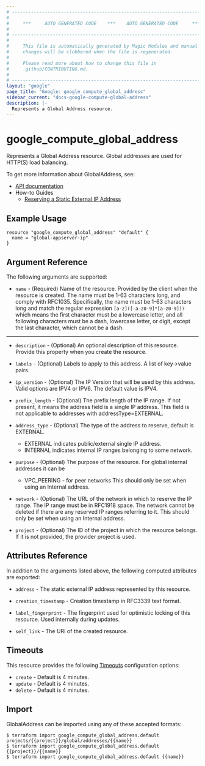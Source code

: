 ```yaml
---
# ----------------------------------------------------------------------------
#
#     ***     AUTO GENERATED CODE    ***    AUTO GENERATED CODE     ***
#
# ----------------------------------------------------------------------------
#
#     This file is automatically generated by Magic Modules and manual
#     changes will be clobbered when the file is regenerated.
#
#     Please read more about how to change this file in
#     .github/CONTRIBUTING.md.
#
# ----------------------------------------------------------------------------
layout: "google"
page_title: "Google: google_compute_global_address"
sidebar_current: "docs-google-compute-global-address"
description: |-
  Represents a Global Address resource.
---
```


# google\_compute\_global\_address

Represents a Global Address resource. Global addresses are used for
HTTP(S) load balancing.

To get more information about GlobalAddress, see:

* [API documentation](https://cloud.google.com/compute/docs/reference/latest/globalAddresses)
* How-to Guides
    * [Reserving a Static External IP Address](https://cloud.google.com/compute/docs/ip-addresses/reserve-static-external-ip-address)

## Example Usage

```hcl
resource "google_compute_global_address" "default" {
  name = "global-appserver-ip"
}
```

## Argument Reference

The following arguments are supported:


* `name` -
  (Required)
  Name of the resource. Provided by the client when the resource is
  created. The name must be 1-63 characters long, and comply with
  RFC1035.  Specifically, the name must be 1-63 characters long and
  match the regular expression `[a-z]([-a-z0-9]*[a-z0-9])?` which means
  the first character must be a lowercase letter, and all following
  characters must be a dash, lowercase letter, or digit, except the last
  character, which cannot be a dash.


- - -


* `description` -
  (Optional)
  An optional description of this resource.
  Provide this property when you create the resource.

* `labels` -
  (Optional)
  Labels to apply to this address.  A list of key->value pairs.

* `ip_version` -
  (Optional)
  The IP Version that will be used by this address. Valid options are
  IPV4 or IPV6. The default value is IPV4.

* `prefix_length` -
  (Optional)
  The prefix length of the IP range. If not present, it means the
  address field is a single IP address.
  This field is not applicable to addresses with addressType=EXTERNAL.

* `address_type` -
  (Optional)
  The type of the address to reserve, default is EXTERNAL.
  * EXTERNAL indicates public/external single IP address.
  * INTERNAL indicates internal IP ranges belonging to some network.

* `purpose` -
  (Optional)
  The purpose of the resource. For global internal addresses it can be
  * VPC_PEERING - for peer networks
  This should only be set when using an Internal address.

* `network` -
  (Optional)
  The URL of the network in which to reserve the IP range. The IP range
  must be in RFC1918 space. The network cannot be deleted if there are
  any reserved IP ranges referring to it.
  This should only be set when using an Internal address.
* `project` - (Optional) The ID of the project in which the resource belongs.
    If it is not provided, the provider project is used.


## Attributes Reference

In addition to the arguments listed above, the following computed attributes are exported:


* `address` -
  The static external IP address represented by this resource.

* `creation_timestamp` -
  Creation timestamp in RFC3339 text format.

* `label_fingerprint` -
  The fingerprint used for optimistic locking of this resource.  Used
  internally during updates.
* `self_link` - The URI of the created resource.


## Timeouts

This resource provides the following
[Timeouts](/docs/configuration/resources.html#timeouts) configuration options:

- `create` - Default is 4 minutes.
- `update` - Default is 4 minutes.
- `delete` - Default is 4 minutes.

## Import

GlobalAddress can be imported using any of these accepted formats:

```
$ terraform import google_compute_global_address.default projects/{{project}}/global/addresses/{{name}}
$ terraform import google_compute_global_address.default {{project}}/{{name}}
$ terraform import google_compute_global_address.default {{name}}
```
